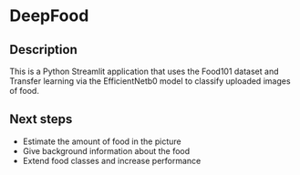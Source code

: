 # DeepFood

## Description
This is a Python Streamlit application that uses the Food101 dataset and Transfer learning via the EfficientNetb0 model
to classify uploaded images of food.
## Next steps
* Estimate the amount of food in the picture
* Give background information about the food
* Extend food classes and increase performance



